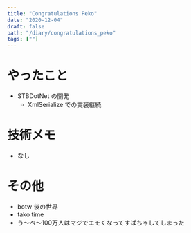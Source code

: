```yaml
---
title: "Congratulations Peko"
date: "2020-12-04"
draft: false
path: "/diary/congratulations_peko"
tags: [""]
---
```


# やったこと

- STBDotNet の開発
  - XmlSerialize での実装継続

# 技術メモ

- なし

# その他

- botw 後の世界
- tako time
- う〜ぺ〜100万人はマジでエモくなってすぱちゃしてしまった
